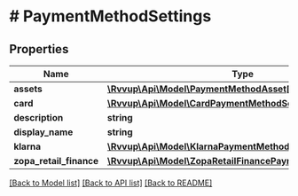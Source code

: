 # # PaymentMethodSettings

## Properties

Name | Type | Description | Notes
------------ | ------------- | ------------- | -------------
**assets** | [**\Rvvup\Api\Model\PaymentMethodAsset[]**](PaymentMethodAsset.md) |  |
**card** | [**\Rvvup\Api\Model\CardPaymentMethodSettings**](CardPaymentMethodSettings.md) |  | [optional]
**description** | **string** |  |
**display_name** | **string** |  |
**klarna** | [**\Rvvup\Api\Model\KlarnaPaymentMethodSettings**](KlarnaPaymentMethodSettings.md) |  | [optional]
**zopa_retail_finance** | [**\Rvvup\Api\Model\ZopaRetailFinancePaymentMethodSettings**](ZopaRetailFinancePaymentMethodSettings.md) |  | [optional]

[[Back to Model list]](../../README.md#models) [[Back to API list]](../../README.md#endpoints) [[Back to README]](../../README.md)

